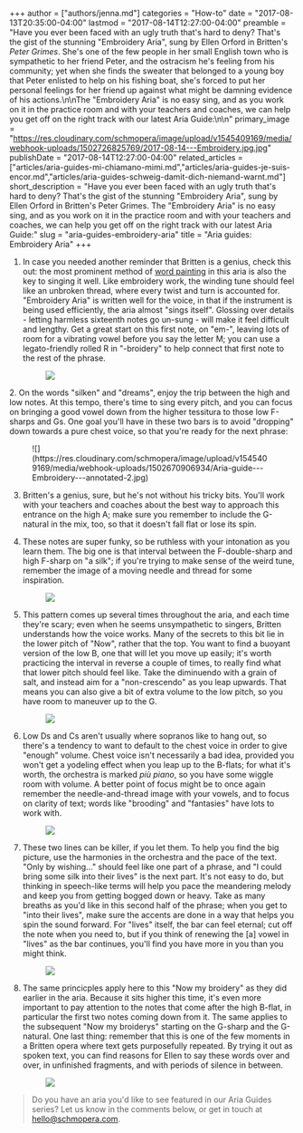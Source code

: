 +++
author = ["authors/jenna.md"]
categories = "How-to"
date = "2017-08-13T20:35:00-04:00"
lastmod = "2017-08-14T12:27:00-04:00"
preamble = "Have you ever been faced with an ugly truth that's hard to deny? That's the gist of the stunning \"Embroidery Aria\", sung by Ellen Orford in Britten's *Peter Grimes*. She's one of the few people in her small English town who is sympathetic to her friend Peter, and the ostracism he's feeling from his community; yet when she finds the sweater that belonged to a young boy that Peter enlisted to help on his fishing boat, she's forced to put her personal feelings for her friend up against what might be damning evidence of his actions.\n\nThe \"Embroidery Aria\" is no easy sing, and as you work on it in the practice room and with your teachers and coaches, we can help you get off on the right track with our latest Aria Guide:\n\n"
primary_image = "https://res.cloudinary.com/schmopera/image/upload/v1545409169/media/webhook-uploads/1502726825769/2017-08-14---Embroidery.jpg.jpg"
publishDate = "2017-08-14T12:27:00-04:00"
related_articles = ["articles/aria-guides-mi-chiamano-mimi.md","articles/aria-guides-je-suis-encor.md","articles/aria-guides-schweig-damit-dich-niemand-warnt.md"]
short_description = "Have you ever been faced with an ugly truth that&#039;s hard to deny? That&#039;s the gist of the stunning &quot;Embroidery Aria&quot;, sung by Ellen Orford in Britten&#039;s Peter Grimes. The &quot;Embroidery Aria&quot; is no easy sing, and as you work on it in the practice room and with your teachers and coaches, we can help you get off on the right track with our latest Aria Guide:"
slug = "aria-guides-embroidery-aria"
title = "Aria guides: Embroidery Aria"
+++

1. In case you needed another reminder that Britten is a genius, check this out: the most prominent method of [word painting](https://en.wikipedia.org/wiki/Word_painting) in this aria is also the key to singing it well. Like embroidery work, the winding tune should feel like an unbroken thread, where every twist and turn is accounted for. "Embroidery Aria" is written well for the voice, in that if the instrument is being used efficiently, the aria almost "sings itself". Glossing over details - letting harmless sixteenth notes go un-sung - will make it feel difficult and lengthy. Get a great start on this first note, on "em-", leaving lots of room for a vibrating vowel before you say the letter M; you can use a legato-friendly rolled R in "-broidery" to help connect that first note to the rest of the phrase.<figure data-type="image">
![](https://res.cloudinary.com/schmopera/image/upload/v1545409169/media/webhook-uploads/1502670730957/Aria-guide---Embroidery---annotated-1.jpg)
</figure>
2. On the words "silken" and "dreams", enjoy the trip between the high and low notes. At this tempo, there's time to sing every pitch, and you can focus on bringing a good vowel down from the higher tessitura to those low F-sharps and Gs. One goal you'll have in these two bars is to avoid "dropping" down towards a pure chest voice, so that you're ready for the next phrase:<figure data-type="image">
![](https://res.cloudinary.com/schmopera/image/upload/v1545409169/media/webhook-uploads/1502670906934/Aria-guide---Embroidery---annotated-2.jpg)</figure>

3. Britten's a genius, sure, but he's not without his tricky bits. You'll work with your teachers and coaches about the best way to approach this entrance on the high A; make sure you remember to include the G-natural in the mix, too, so that it doesn't fall flat or lose its spin.

4. These notes are super funky, so be ruthless with your intonation as you learn them. The big one is that interval between the F-double-sharp and high F-sharp on "a silk"; if you're trying to make sense of the weird tune, remember the image of a moving needle and thread for some inspiration.<figure data-type="image">
![](https://res.cloudinary.com/schmopera/image/upload/v1545409169/media/webhook-uploads/1502670917191/Aria-guide---Embroidery---annotated-3.jpg)</figure>

5. This pattern comes up several times throughout the aria, and each time they're scary; even when he seems unsympathetic to singers, Britten understands how the voice works. Many of the secrets to this bit lie in the lower pitch of "Now", rather that the top. You want to find a buoyant version of the low B, one that will let you move up easily; it's worth practicing the interval in reverse a couple of times, to really find what that lower pitch should feel like. Take the diminuendo with a grain of salt, and instead aim for a "non-crescendo" as you leap upwards. That means you can also give a bit of extra volume to the low pitch, so you have room to maneuver up to the G.<figure data-type="image">
![](https://res.cloudinary.com/schmopera/image/upload/v1545409169/media/webhook-uploads/1502670926272/Aria-guide---Embroidery---annotated-4.jpg)
</figure>

6. Low Ds and Cs aren't usually where sopranos like to hang out, so there's a tendency to want to default to the chest voice in order to give "enough" volume. Chest voice isn't necessarily a bad idea, provided you won't get a yodeling effect when you leap up to the B-flats; for what it's worth, the orchestra is marked *più piano*, so you have some wiggle room with volume. A better point of focus might be to once again remember the needle-and-thread image with your vowels, and to focus on clarity of text; words like "brooding" and "fantasies" have lots to work with.<figure data-type="image">
![](https://res.cloudinary.com/schmopera/image/upload/v1545409169/media/webhook-uploads/1502670932866/Aria-guide---Embroidery---annotated-5.jpg)
</figure>

7. These two lines can be killer, if you let them. To help you find the big picture, use the harmonies in the orchestra and the pace of the text. "Only by wishing..." should feel like one part of a phrase, and "I could bring some silk into their lives" is the next part. It's not easy to do, but thinking in speech-like terms will help you pace the meandering melody and keep you from getting bogged down or heavy. Take as many breaths as you'd like in this second half of the phrase; when you get to "into their lives", make sure the accents are done in a way that helps you spin the sound forward. For "lives" itself, the bar can feel eternal; cut off the note when you need to, but if you think of renewing the [a] vowel in "lives" as the bar continues, you'll find you have more in you than you might think.<figure data-type="image">
![](https://res.cloudinary.com/schmopera/image/upload/v1545409169/media/webhook-uploads/1502670940853/Aria-guide---Embroidery---annotated-6.jpg)
</figure>

8. The same princicples apply here to this "Now my broidery" as they did earlier in the aria. Because it sits higher this time, it's even more important to pay attention to the notes that come after the high B-flat, in particular the first two notes coming down from it. The same applies to the subsequent "Now my broiderys" starting on the G-sharp and the G-natural. One last thing: remember that this is one of the few moments in a Britten opera where text gets purposefully repeated. By trying it out as spoken text, you can find reasons for Ellen to say these words over and over, in unfinished fragments, and with periods of silence in between.<figure data-type="image">
![](https://res.cloudinary.com/schmopera/image/upload/v1545409169/media/webhook-uploads/1502670949203/Aria-guide---Embroidery---annotated-7.jpg)
</figure>

>Do you have an aria you'd like to see featured in our Aria Guides series? Let us know in the comments below, or get in touch at [hello@schmopera.com](mailto:hello@schmopera.com).

